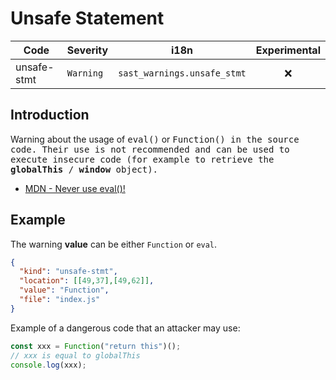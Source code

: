 # Unsafe Statement

| Code | Severity | i18n | Experimental |
| --- | --- | --- | :-: |
| unsafe-stmt | `Warning` | `sast_warnings.unsafe_stmt` | ❌ | 

## Introduction

Warning about the usage of <kbd>eval()</kbd> or <kbd>Function()</kdb> in the source code. Their use is not recommended and can be used to execute insecure code (for example to retrieve the **globalThis** / **window** object).

- [MDN - Never use eval()!](https://developer.mozilla.org/en-US/docs/Web/JavaScript/Reference/Global_Objects/eval#never_use_eval!)

## Example

The warning **value** can be either `Function` or `eval`.

```json
{
  "kind": "unsafe-stmt",
  "location": [[49,37],[49,62]],
  "value": "Function",
  "file": "index.js"
}
```

Example of a dangerous code that an attacker may use:
```js
const xxx = Function("return this")();
// xxx is equal to globalThis
console.log(xxx);
```
